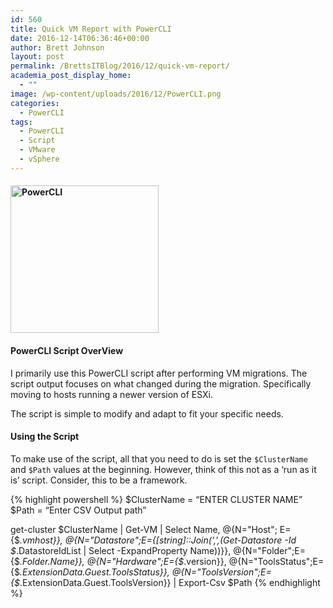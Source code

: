 ```yaml
---
id: 560
title: Quick VM Report with PowerCLI
date: 2016-12-14T06:36:46+00:00
author: Brett Johnson
layout: post
permalink: /BrettsITBlog/2016/12/quick-vm-report/
academia_post_display_home:
  - ""
image: /wp-content/uploads/2016/12/PowerCLI.png
categories:
  - PowerCLI
tags:
  - PowerCLI
  - Script
  - VMware
  - vSphere
---
```

#### <img class="alignnone wp-image-565 size-full" title="PowerCLI" src="https://sdbrett.com/assets/images/2016/12/PowerCLI.png" width="237" height="236" srcset="https://sdbrett.com/assets/images/2016/12/PowerCLI.png 237w, https://sdbrett.com/assets/images/2016/12/PowerCLI-150x150.png 150w" sizes="(max-width: 237px) 100vw, 237px" />

#### PowerCLI Script OverView

I primarily use this PowerCLI script after performing VM migrations. The script output focuses on what changed during the migration. Specifically moving to hosts running a newer version of ESXi.

The script is simple to modify and adapt to fit your specific needs.

#### Using the Script

To make use of the script, all that you need to do is set the `$ClusterName` and `$Path` values at the beginning. However, think of this not as a &#8216;run as it is&#8217; script. Consider, this to be a framework.

{% highlight powershell %} 
$ClusterName = “ENTER CLUSTER NAME”
$Path = “Enter CSV Output path”


get-cluster $ClusterName | Get-VM |
Select Name,
@{N="Host"; E={$_.vmhost}},
@{N="Datastore";E={[string]::Join(',',(Get-Datastore -Id $_.DatastoreIdList | Select -ExpandProperty Name))}},
@{N="Folder";E={$_.Folder.Name}},
@{N="Hardware";E={$_.version}},
@{N="ToolsStatus";E={$_.ExtensionData.Guest.ToolsStatus}},
@{N="ToolsVersion";E={$_.ExtensionData.Guest.ToolsVersion}} |
Export-Csv $Path
{% endhighlight %}